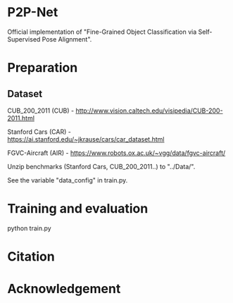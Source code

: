 # P2P-Net
Official implementation of "Fine-Grained Object Classification via Self-Supervised Pose Alignment".


# Preparation
## Dataset
CUB_200_2011 (CUB) - <http://www.vision.caltech.edu/visipedia/CUB-200-2011.html>

Stanford Cars (CAR) - <https://ai.stanford.edu/~jkrause/cars/car_dataset.html>

FGVC-Aircraft (AIR) - <https://www.robots.ox.ac.uk/~vgg/data/fgvc-aircraft/>

Unzip benchmarks (Stanford Cars, CUB_200_2011..) to "../Data/". 

See the variable "data_config" in train.py.

# Training and evaluation
python train.py

# Citation

# Acknowledgement
